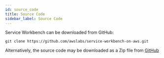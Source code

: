 ```yaml
---
id: source_code
title: Source Code
sidebar_label: Source Code
---
```


Service Workbench can be downloaded from GitHub:

```{.sh}
git clone https://github.com/awslabs/service-workbench-on-aws.git
```
Alternatively, the source code may be downloaded as a Zip file from [GitHub](https://github.com/awslabs/service-workbench-on-aws)
